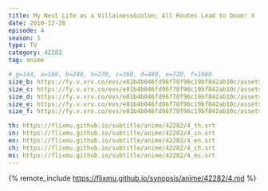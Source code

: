 ```yaml
---
title: My Next Life as a Villainess&colon; All Routes Lead to Doom! X
date: 2010-12-28
episode: 4
season: 1
type: TV
category: 42282
tag: anime

# g=144, a=180, b=240, h=270, c=360, d=480, e=720, f=1080
size_b: https://fy.v.vrv.co/evs/e81b4b046fd96f78f96c19bf842ab10c/assets/2dabb2908f40f3ad1aaa9cebbc8f0283_4107475.mp4
size_c: https://fy.v.vrv.co/evs/e81b4b046fd96f78f96c19bf842ab10c/assets/2dabb2908f40f3ad1aaa9cebbc8f0283_4107474.mp4
size_d: https://fy.v.vrv.co/evs/e81b4b046fd96f78f96c19bf842ab10c/assets/2dabb2908f40f3ad1aaa9cebbc8f0283_4107476.mp4
size_e: https://fy.v.vrv.co/evs/e81b4b046fd96f78f96c19bf842ab10c/assets/2dabb2908f40f3ad1aaa9cebbc8f0283_4107477.mp4
size_f: https://fy.v.vrv.co/evs/e81b4b046fd96f78f96c19bf842ab10c/assets/2dabb2908f40f3ad1aaa9cebbc8f0283_4107478.mp4

th: https://flixmu.github.io/subtitle/anime/42282/4_th.srt
in: https://flixmu.github.io/subtitle/anime/42282/4_in.srt
en: https://flixmu.github.io/subtitle/anime/42282/4_en.srt
ch: https://flixmu.github.io/subtitle/anime/42282/4_ch.srt
ms: https://flixmu.github.io/subtitle/anime/42282/4_ms.srt
---
```

{% remote_include https://flixmu.github.io/synopsis/anime/42282/4.md %}
